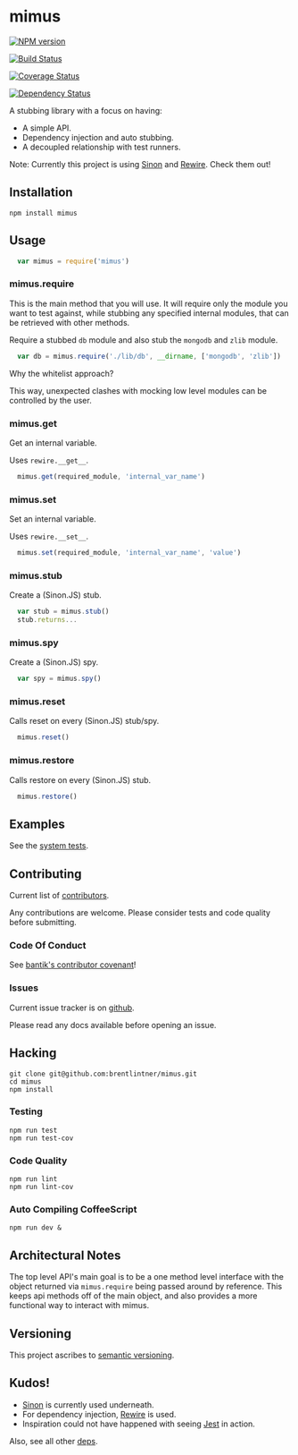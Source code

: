mimus
=====

[![NPM version](https://badge.fury.io/js/mimus.svg)](http://badge.fury.io/js/mimus)

[![Build Status](https://drone.io/github.com/brentlintner/mimus/status.png)](https://drone.io/github.com/brentlintner/mimus/latest)

[![Coverage Status](https://img.shields.io/coveralls/brentlintner/mimus.svg)](https://coveralls.io/r/brentlintner/mimus)

[![Dependency Status](https://david-dm.org/brentlintner/mimus.svg)](https://david-dm.org/brentlintner/mimus)

A stubbing library with a focus on having:

* A simple API.
* Dependency injection and auto stubbing.
* A decoupled relationship with test runners.

Note: Currently this project is using [Sinon](http://sinonjs.org) and
[Rewire](https://www.npmjs.org/package/rewire). Check them out!

## Installation

    npm install mimus

## Usage

```javascript
  var mimus = require('mimus')
```

### mimus.require

This is the main method that you will use. It will require only the module
you want to test against, while stubbing any specified internal modules,
that can be retrieved with other methods.

Require a stubbed `db` module and also stub the `mongodb` and `zlib` module.

```javascript
  var db = mimus.require('./lib/db', __dirname, ['mongodb', 'zlib'])
```
Why the whitelist approach?

This way, unexpected clashes with mocking low level modules can be controlled by the user.

### mimus.get

Get an internal variable.

Uses `rewire.__get__`.

```javascript
  mimus.get(required_module, 'internal_var_name')
```

### mimus.set

Set an internal variable.

Uses `rewire.__set__`.

```javascript
  mimus.set(required_module, 'internal_var_name', 'value')
```

### mimus.stub

Create a (Sinon.JS) stub.

```javascript
  var stub = mimus.stub()
  stub.returns...
```

### mimus.spy

Create a (Sinon.JS) spy.

```javascript
  var spy = mimus.spy()
```

### mimus.reset

Calls reset on every (Sinon.JS) stub/spy.

```javascript
  mimus.reset()
```

### mimus.restore

Calls restore on every (Sinon.JS) stub.

```javascript
  mimus.restore()
```

## Examples

See the [system tests](test/system/example.coffee).

## Contributing

Current list of [contributors](https://github.com/brentlintner/mimus/graphs/contributors).

Any contributions are welcome. Please consider tests and code quality before submitting.

### Code Of Conduct

See [bantik's contributor covenant](https://github.com/Bantik/contributor_covenant/blob/master/CODE_OF_CONDUCT.md)!

### Issues

Current issue tracker is on [github](https://github.com/brentlintner/mimus/issues).

Please read any docs available before opening an issue.

## Hacking

    git clone git@github.com:brentlintner/mimus.git
    cd mimus
    npm install

### Testing

    npm run test
    npm run test-cov

### Code Quality

    npm run lint
    npm run lint-cov

### Auto Compiling CoffeeScript

    npm run dev &

## Architectural Notes

The top level API's main goal is to be a one method level interface with the object
returned via `mimus.require` being passed around by reference. This keeps api methods off
of the main object, and also provides a more functional way to interact with mimus.

## Versioning

This project ascribes to [semantic versioning](http://semver.org).

## Kudos!

* [Sinon](http://sinonjs.org) is currently used underneath.
* For dependency injection, [Rewire](https://www.npmjs.org/package/rewire) is used.
* Inspiration could not have happened with seeing [Jest](http://facebook.github.io/jest/) in action.

Also, see all other [deps](package.json).
